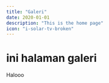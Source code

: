 ```yaml
---
title: "Galeri"
date: 2020-01-01
description: "This is the home page"
icon: "i-solar-tv-broken"
---
```


# ini halaman galeri

Halooo
